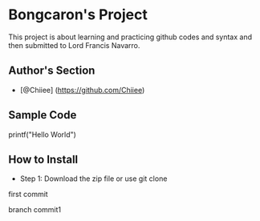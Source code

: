 # Bongcaron's Project
This project is about learning and practicing github codes and syntax and then submitted to Lord Francis Navarro.
## Author's Section
- [@Chiiee] (https://github.com/Chiiee)
## Sample Code
printf("Hello World")
## How to Install
- Step 1: Download the zip file or use git clone

first commit


branch commit1
